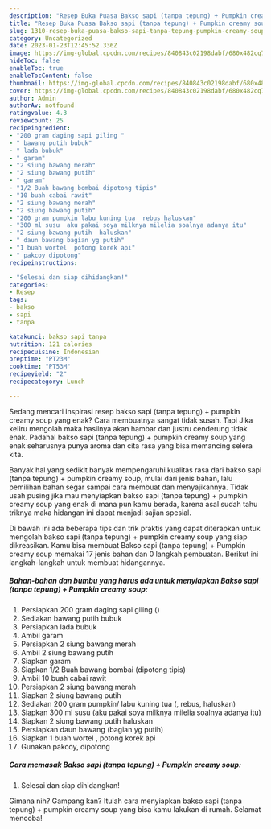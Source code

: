 ```yaml
---
description: "Resep Buka Puasa Bakso sapi (tanpa tepung) + Pumpkin creamy soupAnti Ribet"
title: "Resep Buka Puasa Bakso sapi (tanpa tepung) + Pumpkin creamy soupAnti Ribet"
slug: 1310-resep-buka-puasa-bakso-sapi-tanpa-tepung-pumpkin-creamy-soupanti-ribet
category: Uncategorized
date: 2023-01-23T12:45:52.336Z
image: https://img-global.cpcdn.com/recipes/840843c02198dabf/680x482cq70/bakso-sapi-tanpa-tepung-pumpkin-creamy-soup-foto-resep-utama.jpg
hideToc: false
enableToc: true
enableTocContent: false
thumbnail: https://img-global.cpcdn.com/recipes/840843c02198dabf/680x482cq70/bakso-sapi-tanpa-tepung-pumpkin-creamy-soup-foto-resep-utama.jpg
cover: https://img-global.cpcdn.com/recipes/840843c02198dabf/680x482cq70/bakso-sapi-tanpa-tepung-pumpkin-creamy-soup-foto-resep-utama.jpg
author: Admin
authorAv: notfound
ratingvalue: 4.3
reviewcount: 25
recipeingredient:
- "200 gram daging sapi giling "
- " bawang putih bubuk"
- " lada bubuk"
- " garam"
- "2 siung bawang merah"
- "2 siung bawang putih"
- " garam"
- "1/2 Buah bawang bombai dipotong tipis"
- "10 buah cabai rawit"
- "2 siung bawang merah"
- "2 siung bawang putih"
- "200 gram pumpkin labu kuning tua  rebus haluskan"
- "300 ml susu  aku pakai soya milknya milelia soalnya adanya itu"
- "2 siung bawang putih  haluskan"
- " daun bawang bagian yg putih"
- "1 buah wortel  potong korek api"
- " pakcoy dipotong"
recipeinstructions:

- "Selesai dan siap dihidangkan!"
categories:
- Resep
tags:
- bakso
- sapi
- tanpa

katakunci: bakso sapi tanpa 
nutrition: 121 calories
recipecuisine: Indonesian
preptime: "PT23M"
cooktime: "PT53M"
recipeyield: "2"
recipecategory: Lunch

---
```



Sedang mencari inspirasi resep bakso sapi (tanpa tepung) + pumpkin creamy soup yang enak? Cara membuatnya sangat tidak susah. Tapi Jika keliru mengolah maka hasilnya akan hambar dan justru cenderung tidak enak. Padahal bakso sapi (tanpa tepung) + pumpkin creamy soup yang enak seharusnya punya aroma dan cita rasa yang bisa memancing selera kita.




Banyak hal yang sedikit banyak mempengaruhi kualitas rasa dari bakso sapi (tanpa tepung) + pumpkin creamy soup, mulai dari jenis bahan, lalu pemilihan bahan segar sampai cara membuat dan menyajikannya. Tidak usah pusing jika mau menyiapkan bakso sapi (tanpa tepung) + pumpkin creamy soup yang enak di mana pun kamu berada, karena asal sudah tahu triknya maka hidangan ini dapat menjadi sajian spesial.


Di bawah ini ada beberapa tips dan trik praktis yang dapat diterapkan untuk mengolah bakso sapi (tanpa tepung) + pumpkin creamy soup yang siap dikreasikan. Kamu bisa membuat Bakso sapi (tanpa tepung) + Pumpkin creamy soup memakai 17 jenis bahan dan 0 langkah pembuatan. Berikut ini langkah-langkah untuk membuat hidangannya.

<!--inarticleads1-->

##### Bahan-bahan dan bumbu yang harus ada untuk menyiapkan Bakso sapi (tanpa tepung) + Pumpkin creamy soup:

1. Persiapkan 200 gram daging sapi giling ()
1. Sediakan  bawang putih bubuk
1. Persiapkan  lada bubuk
1. Ambil  garam
1. Persiapkan 2 siung bawang merah
1. Ambil 2 siung bawang putih
1. Siapkan  garam
1. Siapkan 1/2 Buah bawang bombai (dipotong tipis)
1. Ambil 10 buah cabai rawit
1. Persiapkan 2 siung bawang merah
1. Siapkan 2 siung bawang putih
1. Sediakan 200 gram pumpkin/ labu kuning tua (, rebus, haluskan)
1. Siapkan 300 ml susu  (aku pakai soya milknya milelia soalnya adanya itu)
1. Siapkan 2 siung bawang putih  haluskan
1. Persiapkan  daun bawang (bagian yg putih)
1. Siapkan 1 buah wortel , potong korek api
1. Gunakan  pakcoy, dipotong




<!--inarticleads2-->

##### Cara memasak Bakso sapi (tanpa tepung) + Pumpkin creamy soup:


1. Selesai dan siap dihidangkan!



Gimana nih? Gampang kan? Itulah cara menyiapkan bakso sapi (tanpa tepung) + pumpkin creamy soup yang bisa kamu lakukan di rumah. Selamat mencoba!
